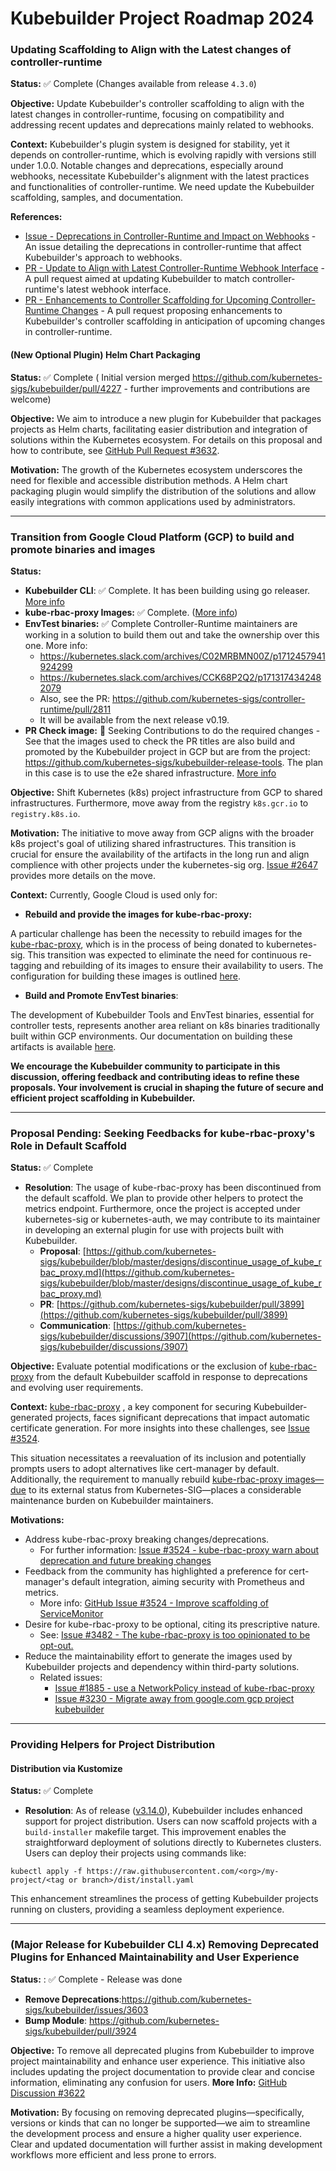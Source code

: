 # Kubebuilder Project Roadmap 2024

### Updating Scaffolding to Align with the Latest changes of controller-runtime

**Status:** ✅ Complete (Changes available from release `4.3.0`)

**Objective:** Update Kubebuilder's controller scaffolding to align with the latest changes
in controller-runtime, focusing on compatibility and addressing recent updates and deprecations
mainly related to webhooks.

**Context:** Kubebuilder's plugin system is designed for stability, yet it depends on controller-runtime,
which is evolving rapidly with versions still under 1.0.0. Notable changes and deprecations,
especially around webhooks, necessitate Kubebuilder's alignment with the latest practices
and functionalities of controller-runtime. We need update the Kubebuilder scaffolding,
samples, and documentation.

**References:**
- [Issue - Deprecations in Controller-Runtime and Impact on Webhooks](https://github.com/kubernetes-sigs/kubebuilder/issues/3721) - An issue detailing the deprecations in controller-runtime that affect Kubebuilder's approach to webhooks.
- [PR - Update to Align with Latest Controller-Runtime Webhook Interface](https://github.com/kubernetes-sigs/kubebuilder/pull/3399) - A pull request aimed at updating Kubebuilder to match controller-runtime's latest webhook interface.
- [PR - Enhancements to Controller Scaffolding for Upcoming Controller-Runtime Changes](https://github.com/kubernetes-sigs/kubebuilder/pull/3723) - A pull request proposing enhancements to Kubebuilder's controller scaffolding in anticipation of upcoming changes in controller-runtime.


#### (New Optional Plugin) Helm Chart Packaging

**Status:** ✅ Complete ( Initial version merged https://github.com/kubernetes-sigs/kubebuilder/pull/4227 - further improvements and contributions are welcome)

**Objective:** We aim to introduce a new plugin for Kubebuilder that packages projects as Helm charts,
facilitating easier distribution and integration of solutions within the Kubernetes ecosystem. For details on this proposal and how to contribute,
see [GitHub Pull Request #3632](https://github.com/kubernetes-sigs/kubebuilder/pull/3632).

**Motivation:** The growth of the Kubernetes ecosystem underscores the need for flexible and
accessible distribution methods. A Helm chart packaging plugin would simplify the distribution of the solutions
and allow easily integrations with common applications used by administrators.

---
### Transition from Google Cloud Platform (GCP) to build and promote binaries and images

**Status:**
- **Kubebuilder CLI**: :white_check_mark: Complete. It has been building using go releaser. [More info](./../build/.goreleaser.yml)
- **kube-rbac-proxy Images:**  :white_check_mark: Complete. ([More info](https://github.com/kubernetes-sigs/kubebuilder/discussions/3907))
- **EnvTest binaries:** :white_check_mark: Complete Controller-Runtime maintainers are working in a solution to build them out and take the ownership over this one. More info:
  - https://kubernetes.slack.com/archives/C02MRBMN00Z/p1712457941924299
  - https://kubernetes.slack.com/archives/CCK68P2Q2/p1713174342482079
  - Also, see the PR: https://github.com/kubernetes-sigs/controller-runtime/pull/2811
  - It will be available from the next release v0.19.
- **PR Check image:**  🙌 Seeking Contributions to do the required changes - See that the images used to check the PR titles are also build and promoted by the Kubebuilder project in GCP but are from the project: https://github.com/kubernetes-sigs/kubebuilder-release-tools. The plan in this case is to use the e2e shared infrastructure. [More info](https://github.com/kubernetes/k8s.io/issues/2647#issuecomment-2111182864)

**Objective:** Shift Kubernetes (k8s) project infrastructure from GCP to shared infrastructures.
Furthermore, move away from the registry `k8s.gcr.io` to `registry.k8s.io`.

**Motivation:** The initiative to move away from GCP aligns with the broader k8s project's
goal of utilizing shared infrastructures. This transition is crucial for ensure the availability
of the artifacts in the long run and align complience with other projects under the kubernetes-sig org.
[Issue #2647](https://github.com/kubernetes/k8s.io/issues/2647) provides more details on the move.

**Context:** Currently, Google Cloud is used only for:

- **Rebuild and provide the images for kube-rbac-proxy:**

A particular challenge has been the necessity to rebuild images for the
[kube-rbac-proxy](https://github.com/brancz/kube-rbac-proxy), which is in the process of being
donated to kubernetes-sig. This transition was expected to eliminate the need for
continuous re-tagging and rebuilding of its images to ensure their availability to users.
The configuration for building these images is outlined
[here](https://github.com/kubernetes-sigs/kubebuilder/blob/master/RELEASE.md#to-build-the-kube-rbac-proxy-images).

- **Build and Promote EnvTest binaries**:

The development of Kubebuilder Tools and EnvTest binaries,
essential for controller tests, represents another area reliant on k8s binaries
traditionally built within GCP environments. Our documentation on building these artifacts is
available [here](https://github.com/kubernetes-sigs/kubebuilder/blob/master/RELEASE.md#to-build-the-kubebuilder-tools-artifacts-required-to-use-env-test).

**We encourage the Kubebuilder community to participate in this discussion, offering feedback and contributing ideas
to refine these proposals. Your involvement is crucial in shaping the future of secure and efficient project scaffolding in Kubebuilder.**

---
### Proposal Pending: Seeking Feedbacks for kube-rbac-proxy's Role in Default Scaffold

**Status:** :white_check_mark: Complete

- **Resolution**: The usage of kube-rbac-proxy has been discontinued from the default scaffold. We plan to provide other helpers to protect the metrics endpoint. Furthermore, once the project is accepted under kubernetes-sig or kubernetes-auth, we may contribute to its maintainer in developing an external plugin for use with projects built with Kubebuilder.
   - **Proposal**: [https://github.com/kubernetes-sigs/kubebuilder/blob/master/designs/discontinue_usage_of_kube_rbac_proxy.md](https://github.com/kubernetes-sigs/kubebuilder/blob/master/designs/discontinue_usage_of_kube_rbac_proxy.md)
   - **PR**: [https://github.com/kubernetes-sigs/kubebuilder/pull/3899](https://github.com/kubernetes-sigs/kubebuilder/pull/3899)
   - **Communication**: [https://github.com/kubernetes-sigs/kubebuilder/discussions/3907](https://github.com/kubernetes-sigs/kubebuilder/discussions/3907)

**Objective:** Evaluate potential modifications or the exclusion of [kube-rbac-proxy](https://github.com/brancz/kube-rbac-proxy)
from the default Kubebuilder scaffold in response to deprecations and evolving user requirements.

**Context:** [kube-rbac-proxy](https://github.com/brancz/kube-rbac-proxy) , a key component for securing Kubebuilder-generated projects,
faces significant deprecations that impact automatic certificate generation.
For more insights into these challenges, see [Issue #3524](https://github.com/kubernetes-sigs/kubebuilder/issues/3524).

This situation necessitates a reevaluation of its inclusion and potentially prompts users to
adopt alternatives like cert-manager by default. Additionally, the requirement to manually rebuild
[kube-rbac-proxy images—due](https://github.com/kubernetes-sigs/kubebuilder/blob/master/RELEASE.md#to-build-the-kube-rbac-proxy-images)
to its external status from Kubernetes-SIG—places a considerable maintenance
burden on Kubebuilder maintainers.

**Motivations:**
- Address kube-rbac-proxy breaking changes/deprecations.
  - For further information: [Issue #3524 - kube-rbac-proxy warn about deprecation and future breaking changes](https://github.com/kubernetes-sigs/kubebuilder/issues/3524)
- Feedback from the community has highlighted a preference for cert-manager's default integration, aiming security with Prometheus and metrics.
  - More info: [GitHub Issue #3524 - Improve scaffolding of ServiceMonitor](https://github.com/kubernetes-sigs/kubebuilder/issues/3657)
- Desire for kube-rbac-proxy to be optional, citing its prescriptive nature.
  - See: [Issue #3482 - The kube-rbac-proxy is too opinionated to be opt-out.](https://github.com/kubernetes-sigs/kubebuilder/issues/3482)
- Reduce the maintainability effort to generate the images used by Kubebuilder projects and dependency within third-party solutions.
  - Related issues:
    - [Issue #1885 - use a NetworkPolicy instead of kube-rbac-proxy](https://github.com/kubernetes-sigs/kubebuilder/issues/1885)
    - [Issue #3230 - Migrate away from google.com gcp project kubebuilder](https://github.com/kubernetes-sigs/kubebuilder/issues/3230)

---
### Providing Helpers for Project Distribution

#### Distribution via Kustomize

**Status:** :white_check_mark: Complete

- **Resolution**: As of release ([v3.14.0](https://github.com/kubernetes-sigs/kubebuilder/releases/tag/v3.14.0)), Kubebuilder includes enhanced support for project distribution. Users can now scaffold projects with a `build-installer` makefile target. This improvement enables the straightforward deployment of solutions directly to Kubernetes clusters. Users can deploy their projects using commands like:

```shell
kubectl apply -f https://raw.githubusercontent.com/<org>/my-project/<tag or branch>/dist/install.yaml
```
This enhancement streamlines the process of getting Kubebuilder projects running on clusters, providing a seamless deployment experience.

---
### **(Major Release for Kubebuilder CLI 4.x)** Removing Deprecated Plugins for Enhanced Maintainability and User Experience

**Status:** : ✅ Complete - Release was done
  - **Remove Deprecations**:https://github.com/kubernetes-sigs/kubebuilder/issues/3603
  - **Bump Module**: https://github.com/kubernetes-sigs/kubebuilder/pull/3924

**Objective:** To remove all deprecated plugins from Kubebuilder to improve project maintainability and
enhance user experience. This initiative also includes updating the project documentation to provide clear
and concise information, eliminating any confusion for users. **More Info:** [GitHub Discussion #3622](https://github.com/kubernetes-sigs/kubebuilder/discussions/3622)

**Motivation:** By focusing on removing deprecated plugins—specifically, versions or kinds that can no
longer be supported—we aim to streamline the development process and ensure a higher quality user experience.
Clear and updated documentation will further assist in making development workflows more efficient and less prone to errors.

